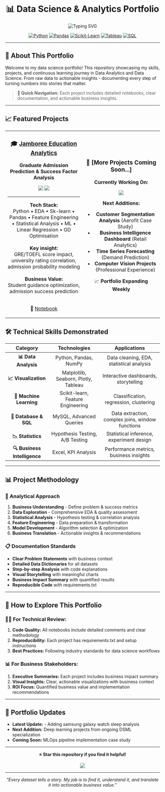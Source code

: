 
<div align="center">
<h1><b> 📊 Data Science & Analytics Portfolio </b></h1>
</div>


<p align="center">
  <img src="https://readme-typing-svg.herokuapp.com?font=Fira+Code&size=30&pause=1000&color=4CAF50&center=true&vCenter=true&width=800&lines=Data+Science+Portfolio;Analytics+%7C+Machine+Learning+%7C+Insights;Real-World+Problem+Solving" alt="Typing SVG" />
</p>

<div align="center">

[![Python](https://img.shields.io/badge/Python-3776AB?style=for-the-badge&logo=python&logoColor=white)](https://python.org/)
[![Pandas](https://img.shields.io/badge/Pandas-150458?style=for-the-badge&logo=pandas&logoColor=white)](https://pandas.pydata.org/)
[![Scikit-Learn](https://img.shields.io/badge/Scikit--Learn-F7931E?style=for-the-badge&logo=scikitlearn&logoColor=white)](https://scikit-learn.org/)
[![Tableau](https://img.shields.io/badge/Tableau-E97627?style=for-the-badge&logo=tableau&logoColor=white)](https://tableau.com/)
[![SQL](https://img.shields.io/badge/SQL-4479A1?style=for-the-badge&logo=mysql&logoColor=white)](https://mysql.com/)

</div>

---

## 🎯 **About This Portfolio**

Welcome to my data science portfolio! This repository showcasing my skills, projects, and continuous learning journey in Data Analytics and Data Science. From raw data to actionable insights - documenting every step of turning numbers into stories that matter.
> **🚀 Quick Navigation:** Each project includes detailed notebooks, clear documentation, and actionable business insights.

---

## 📈 **Featured Projects**


<table>
<tr>
<td width="50%" align="center">

### 🎓 [Jamboree Education Analytics](https://github.com/ShishirBhat-Labs/Portfolio/tree/main/Jamboree%20Admissions%20Prediction%20Business%20Case%20study)
**Graduate Admission Prediction & Success Factor Analysis**

<img src="https://img.shields.io/badge/Status-Completed-brightgreen?style=flat-square" />
<img src="https://img.shields.io/badge/ML-Logistic Regression-red?style=flat-square" />

---

<div align="center"><strong>Tech Stack:</strong></div>
Python • EDA • Sk-learn • Pandas • Feature Engineering • Statistical Analysis • ML • Linear Regression • GD Optimisation

<br>
<br>

<div align="center"><strong>Key insight:</strong></div>
GRE/TOEFL score impact, university rating correlation, admission probability modeling  

<br>
<br>

<div align="center"><strong>Business Value:</strong></div>
Student guidance optimization, admission success prediction

<br>
<br>

📓 [Notebook](https://github.com/ShishirBhat-Labs/Portfolio/tree/main/Jamboree%20Admissions%20Prediction%20Business%20Case%20study/Notebook%20and%20Report)  

</td>
<td width="50%" align="center">

### 🚀 [More Projects Coming Soon...]
**Currently Working On:**

<img src="https://img.shields.io/badge/Status-In%20Progress-yellow?style=flat-square" />

**Next Additions:**
- **Customer Segmentation Analysis** (Aerofit Case Study)
- **Business Intelligence Dashboard** (Retail Analytics)
- **Time Series Forecasting** (Demand Prediction)
- **Computer Vision Projects** (Professional Experience)

📈 **Portfolio Expanding Weekly**

</td>
</tr>
</table>

## 🛠️ **Technical Skills Demonstrated**

<div align="center">

| **Category** | **Technologies** | **Applications** |
|:---:|:---:|:---:|
| **📊 Data Analysis** | Python, Pandas, NumPy | Data cleaning, EDA, statistical analysis |
| **📈 Visualization** | Matplotlib, Seaborn, Plotly, Tableau | Interactive dashboards, storytelling |
| **🤖 Machine Learning** | Scikit-learn, Feature Engineering | Classification, regression, clustering |
| **💾 Database & SQL** | MySQL, Advanced Queries | Data extraction, complex joins, window functions |
| **📉 Statistics** | Hypothesis Testing, A/B Testing | Statistical inference, experiment design |
| **🔍 Business Intelligence** | Excel, KPI Analysis | Performance metrics, business insights |

</div>

---

## 📊 **Project Methodology**



### 🔬 **Analytical Approach**
1. **Business Understanding** - Define problem & success metrics
2. **Data Exploration** - Comprehensive EDA & quality assessment
3. **Statistical Analysis** - Hypothesis testing & correlation analysis
4. **Feature Engineering** - Data preparation & transformation
5. **Model Development** - Algorithm selection & optimization
6. **Business Translation** - Actionable insights & recommendations



### 📋 **Documentation Standards**
- **Clear Problem Statements** with business context
- **Detailed Data Dictionaries** for all datasets
- **Step-by-step Analysis** with code explanations
- **Visual Storytelling** with meaningful charts
- **Business Impact Summary** with quantified results
- **Reproducible Code** with requirements.txt



---

## 🚀 **How to Explore This Portfolio**

### 👩‍💻 **For Technical Review:**
1. **Code Quality:** All notebooks include detailed comments and clear methodology
2. **Reproducibility:** Each project has requirements.txt and setup instructions
3. **Best Practices:** Following industry standards for data science workflows

### 📊 **For Business Stakeholders:**
1. **Executive Summaries:** Each project includes business impact summary
2. **Visual Insights:** Clear, actionable visualizations with business context
3. **ROI Focus:** Quantified business value and implementation recommendations

---

## 🔄 **Portfolio Updates**

- **Latest Update:** - Adding samsung galaxy watch sleep analysis
- **Next Addition:** Deep learning projects from ongoing DSML specialization
- **Coming Soon:** MLOps pipeline implementation case study

---

<div align="center">

**⭐ Star this repository if you find it helpful!**

<img src="https://komarev.com/ghpvc/?username=ShishirBhat-Labs&color=4CAF50&style=flat-square&label=Portfolio+Views" />

</div>

---

<p align="center">
  <i>"Every dataset tells a story. My job is to find it, understand it, and translate it into actionable business value."</i>
</p>
